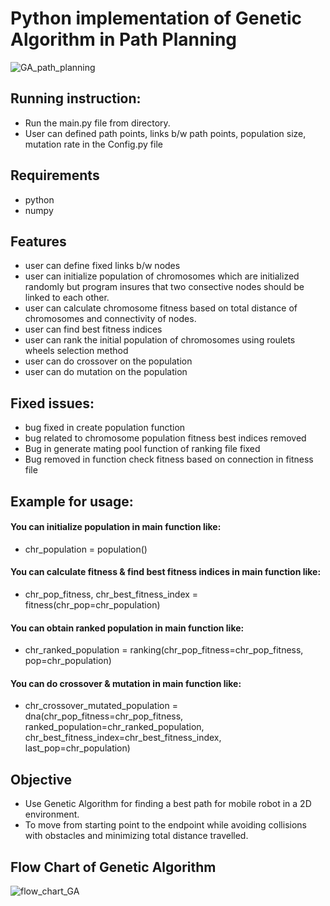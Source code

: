 # Python implementation of Genetic Algorithm in Path Planning

![GA_path_planning](https://user-images.githubusercontent.com/37571161/58662732-51820100-8344-11e9-97fb-a66e6e1cc877.gif)

## Running instruction:
- Run the main.py file from directory. 
- User can defined path points, links b/w path points, population size, mutation rate
in the Config.py file

## Requirements
- python
- numpy

## Features
- user can define fixed links b/w nodes
- user can initialize population of chromosomes which are initialized randomly
but program insures that two consective nodes should be linked to each other.
- user can calculate chromosome fitness based on total distance of chromosomes
and connectivity of nodes.
- user can find best fitness indices
- user can rank the initial population of chromosomes using roulets wheels 
selection method
- user can do crossover on the population
- user can do mutation on the population

## Fixed issues:
- bug fixed in create population function
- bug related to chromosome population fitness best indices removed
- Bug in generate mating pool function of ranking file fixed
- Bug removed in function check fitness based on connection in fitness file

## Example for usage: 
#### You can initialize population in main function like:
- chr_population = population()
#### You can calculate fitness & find best fitness indices in main function like:
- chr_pop_fitness, chr_best_fitness_index = fitness(chr_pop=chr_population)
#### You can obtain ranked population in main function like:
- chr_ranked_population = ranking(chr_pop_fitness=chr_pop_fitness, pop=chr_population)
#### You can do crossover & mutation in main function like:
- chr_crossover_mutated_population = dna(chr_pop_fitness=chr_pop_fitness, 
ranked_population=chr_ranked_population, chr_best_fitness_index=chr_best_fitness_index,
last_pop=chr_population)

## Objective
- Use Genetic Algorithm for finding a best path for mobile robot in a 2D environment.
- To move from starting point to the endpoint while avoiding collisions with
obstacles and minimizing total distance travelled.

## Flow Chart of Genetic Algorithm

![flow_chart_GA](https://user-images.githubusercontent.com/37571161/58673241-f829ca00-8363-11e9-8643-9f508ce0f94c.png)
